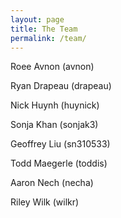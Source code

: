 ```yaml
---
layout: page
title: The Team
permalink: /team/
---
```


Roee Avnon (avnon)

Ryan Drapeau (drapeau)

Nick Huynh (huynick)

Sonja Khan (sonjak3)

Geoffrey Liu (sn310533)

Todd Maegerle (toddis)

Aaron Nech (necha)

Riley Wilk (wilkr)
